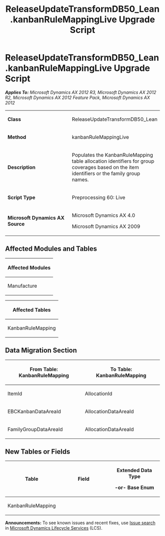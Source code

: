 ﻿---
title: ReleaseUpdateTransformDB50_Lean.kanbanRuleMappingLive Upgrade Script
TOCTitle: ReleaseUpdateTransformDB50_Lean.kanbanRuleMappingLive Upgrade Script
ms:assetid: 9d75bc95-b612-410d-03cc-2c9e5d7ccd6e
ms:mtpsurl: https://msdn.microsoft.com/en-us/library/JJ736628(v=AX.60)
ms:contentKeyID: 49710071
ms.date: 05/18/2015
mtps_version: v=AX.60
---

# ReleaseUpdateTransformDB50\_Lean.kanbanRuleMappingLive Upgrade Script 


_**Applies To:** Microsoft Dynamics AX 2012 R3, Microsoft Dynamics AX 2012 R2, Microsoft Dynamics AX 2012 Feature Pack, Microsoft Dynamics AX 2012_

<table>
<colgroup>
<col style="width: 50%" />
<col style="width: 50%" />
</colgroup>
<tbody>
<tr class="odd">
<td><p><strong>Class</strong></p></td>
<td><p>ReleaseUpdateTransformDB50_Lean</p></td>
</tr>
<tr class="even">
<td><p><strong>Method</strong></p></td>
<td><p>kanbanRuleMappingLive</p></td>
</tr>
<tr class="odd">
<td><p><strong>Description</strong></p></td>
<td><p>Populates the KanbanRuleMapping table allocation identifiers for group coverages based on the item identifiers or the family group names.</p></td>
</tr>
<tr class="even">
<td><p><strong>Script Type</strong></p></td>
<td><p>Preprocessing 60: Live</p></td>
</tr>
<tr class="odd">
<td><p><strong>Microsoft Dynamics AX Source</strong></p></td>
<td><p>Microsoft Dynamics AX 4.0</p>
<p>Microsoft Dynamics AX 2009</p></td>
</tr>
</tbody>
</table>


## Affected Modules and Tables

<table>
<colgroup>
<col style="width: 100%" />
</colgroup>
<thead>
<tr class="header">
<th><p>Affected Modules</p></th>
</tr>
</thead>
<tbody>
<tr class="odd">
<td><p>Manufacture</p></td>
</tr>
</tbody>
</table>


<table>
<colgroup>
<col style="width: 100%" />
</colgroup>
<thead>
<tr class="header">
<th><p>Affected Tables</p></th>
</tr>
</thead>
<tbody>
<tr class="odd">
<td><p>KanbanRuleMapping</p></td>
</tr>
</tbody>
</table>


## Data Migration Section

<table>
<colgroup>
<col style="width: 50%" />
<col style="width: 50%" />
</colgroup>
<thead>
<tr class="header">
<th><p>From Table: KanbanRuleMapping</p></th>
<th><p>To Table: KanbanRuleMapping</p></th>
</tr>
</thead>
<tbody>
<tr class="odd">
<td><p>ItemId</p></td>
<td><p>AllocationId</p></td>
</tr>
<tr class="even">
<td><p>EBCKanbanDataAreaId</p></td>
<td><p>AllocationDataAreaId</p></td>
</tr>
<tr class="odd">
<td><p>FamilyGroupDataAreaId</p></td>
<td><p>AllocationDataAreaId</p></td>
</tr>
</tbody>
</table>


## New Tables or Fields

<table>
<colgroup>
<col style="width: 33%" />
<col style="width: 33%" />
<col style="width: 33%" />
</colgroup>
<thead>
<tr class="header">
<th><p>Table</p></th>
<th><p>Field</p></th>
<th><p>Extended Data Type</p>
<p>-or- Base Enum</p></th>
</tr>
</thead>
<tbody>
<tr class="odd">
<td><p>KanbanRuleMapping</p></td>
<td><p></p></td>
<td><p></p></td>
</tr>
</tbody>
</table>

  
**Announcements:** To see known issues and recent fixes, use [Issue search](http://go.microsoft.com/fwlink/?linkid=389258) in [Microsoft Dynamics Lifecycle Services](http://go.microsoft.com/fwlink/?linkid=306505) (LCS).

